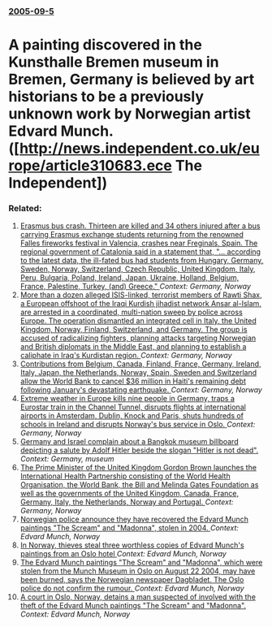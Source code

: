 ### [2005-09-5](/news/2005/09/5/index.md)

#  A painting discovered in the Kunsthalle Bremen museum in Bremen, Germany is believed by art historians to be a previously unknown work by Norwegian artist Edvard Munch. ([http://news.independent.co.uk/europe/article310683.ece The Independent])




### Related:

1. [Erasmus bus crash. Thirteen are killed and 34 others injured after a bus carrying Erasmus exchange students returning from the renowned Falles fireworks festival in Valencia, crashes near Freginals, Spain. The regional government of Catalonia said in a statement that, "... according to the latest data, the ill-fated bus had students from Hungary, Germany, Sweden, Norway, Switzerland, Czech Republic, United Kingdom, Italy, Peru, Bulgaria, Poland, Ireland, Japan, Ukraine, Holland, Belgium, France, Palestine, Turkey, (and) Greece." ](/news/2016/03/20/erasmus-bus-crash-thirteen-are-killed-and-34-others-injured-after-a-bus-carrying-erasmus-exchange-students-returning-from-the-renowned-fall.md) _Context: Germany, Norway_
2. [More than a dozen alleged ISIS-linked, terrorist members of Rawti Shax, a European offshoot of the Iraqi Kurdish jihadist network Ansar al-Islam, are arrested in a coordinated, multi-nation sweep by police across Europe. The operation dismantled an integrated cell in Italy, the United Kingdom, Norway, Finland, Switzerland, and Germany. The group is accused of radicalizing fighters, planning attacks targeting Norwegian and British diplomats in the Middle East, and planning to establish a caliphate in Iraq's Kurdistan region. ](/news/2015/11/12/more-than-a-dozen-alleged-isis-linked-terrorist-members-of-rawti-shax-a-european-offshoot-of-the-iraqi-kurdish-jihadist-network-ansar-al-i.md) _Context: Germany, Norway_
3. [Contributions from Belgium, Canada, Finland, France, Germany, Ireland, Italy, Japan, the Netherlands, Norway, Spain, Sweden and Switzerland allow the World Bank to cancel $36 million in Haiti's remaining debt following January's devastating earthquake. ](/news/2010/05/28/contributions-from-belgium-canada-finland-france-germany-ireland-italy-japan-the-netherlands-norway-spain-sweden-and-switzerland.md) _Context: Germany, Norway_
4. [Extreme weather in Europe kills nine people in Germany, traps a Eurostar train in the Channel Tunnel, disrupts flights at international airports in Amsterdam, Dublin, Knock and Paris, shuts hundreds of schools in Ireland and disrupts Norway's bus service in Oslo. ](/news/2010/01/7/extreme-weather-in-europe-kills-nine-people-in-germany-traps-a-eurostar-train-in-the-channel-tunnel-disrupts-flights-at-international-airp.md) _Context: Germany, Norway_
5. [ Germany and Israel complain about a Bangkok museum billboard depicting a salute by Adolf Hitler beside the slogan "Hitler is not dead". ](/news/2009/10/18/germany-and-israel-complain-about-a-bangkok-museum-billboard-depicting-a-salute-by-adolf-hitler-beside-the-slogan-hitler-is-not-dead.md) _Context: Germany, museum_
6. [ The Prime Minister of the United Kingdom Gordon Brown launches the International Health Partnership consisting of the World Health Organisation, the World Bank, the Bill and Melinda Gates Foundation as well as the governments of the United Kingdom, Canada, France, Germany, Italy, the Netherlands, Norway and Portugal. ](/news/2007/09/5/the-prime-minister-of-the-united-kingdom-gordon-brown-launches-the-international-health-partnership-consisting-of-the-world-health-organisa.md) _Context: Germany, Norway_
7. [ Norwegian police announce they have recovered the Edvard Munch paintings "The Scream" and "Madonna", stolen in 2004. ](/news/2006/08/31/norwegian-police-announce-they-have-recovered-the-edvard-munch-paintings-the-scream-and-madonna-stolen-in-2004.md) _Context: Edvard Munch, Norway_
8. [ In Norway, thieves steal three worthless copies of Edvard Munch's paintings from an Oslo hotel ](/news/2005/08/3/in-norway-thieves-steal-three-worthless-copies-of-edvard-munch-s-paintings-from-an-oslo-hotel.md) _Context: Edvard Munch, Norway_
9. [ The Edvard Munch paintings "The Scream" and "Madonna", which were stolen from the Munch Museum in Oslo on August 22 2004, may have been burned, says the Norwegian newspaper Dagbladet. The Oslo police do not confirm the rumour. ](/news/2005/04/28/the-edvard-munch-paintings-the-scream-and-madonna-which-were-stolen-from-the-munch-museum-in-oslo-on-august-22-2004-may-have-been-bur.md) _Context: Edvard Munch, Norway_
10. [ A court in Oslo, Norway, detains a man suspected of involved with the theft of the Edvard Munch paintings "The Scream" and "Madonna". ](/news/2005/04/11/a-court-in-oslo-norway-detains-a-man-suspected-of-involved-with-the-theft-of-the-edvard-munch-paintings-the-scream-and-madonna.md) _Context: Edvard Munch, Norway_
